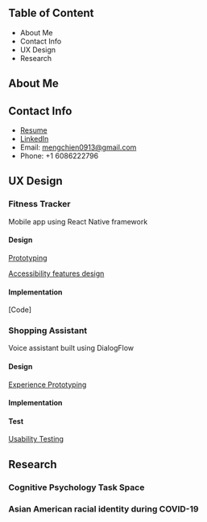 ## Table of Content
* About Me
* Contact Info
* UX Design
* Research

## About Me


## Contact Info
* [Resume]()
* [LinkedIn](https://www.linkedin.com/in/fiona-meng-chien-lee/)
* Email: mengchien0913@gmail.com
* Phone: +1 6086222796

## UX Design
### Fitness Tracker
Mobile app using React Native framework
#### Design
[Prototyping](https://docs.google.com/document/d/1OGEtLX5JlxK3URte7sB--1xgOmjDVI9B/edit?usp=sharing&ouid=115985174294581824998&rtpof=true&sd=true)

[Accessibility features design](https://docs.google.com/document/d/1EDWf43rOlkrcdhL5gQBYI-jpjaK6WwSn/edit?usp=sharing&ouid=115985174294581824998&rtpof=true&sd=true)

#### Implementation
[Code]


### Shopping Assistant
Voice assistant built using DialogFlow
#### Design
[Experience Prototyping](https://docs.google.com/document/d/1TB15_XTvIDQIHUkt2mGGt6tkO5-S9V__2zDqSeABfGM/edit?usp=sharing)

#### Implementation


#### Test
[Usability Testing](https://docs.google.com/document/d/18S6ij9OALAmtMvdjGR90hPgI1zEmAHQnWyvRFd-6DlM/edit?usp=sharing)

## Research
### Cognitive Psychology Task Space


### Asian American racial identity during COVID-19




